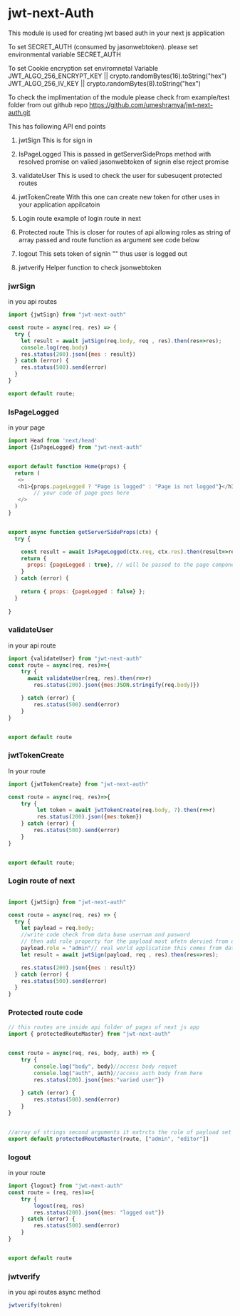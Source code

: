 # jwt-next-Auth

This module is used for creating jwt based auth in your next js application

To set SECRET_AUTH (consumed by jasonwebtoken). please set environmental variable SECRET_AUTH 

To set Cookie encryption set enviromnetal Variable 
JWT_ALGO_256_ENCRYPT_KEY || crypto.randomBytes(16).toString("hex")
JWT_ALGO_256_IV_KEY ||  crypto.randomBytes(8).toString("hex")

To check the implimentation of the module please check from example/test folder from out github repo
https://github.com/umeshramya/jwt-next-auth.git

This has following API end points
1. jwtSign                  This is for sign in
2. IsPageLogged             This is passed in getServerSideProps method with resolved promise on valied jasonwebtoken of signin  else reject promise 
3. validateUser             This is used to check the user for subesuqent protected routes
4. jwtTokenCreate           With this one can create new token for other uses in your application appilcatoin
5. Login route              example of login route in next
6. Protected route          This is closer for routes of api allowing roles as string of array passed and route function as argument see code below
7. logout                   This sets token of signin "" thus user is logged out

8. jwtverify                Helper function to check jsonwebtoken


### jwrSign
in you api routes
```javascript
import {jwtSign} from "jwt-next-auth"

const route = async(req, res) => {
  try {
    let result = await jwtSign(req.body, req , res).then(res=>res);
    console.log(req.body)
    res.status(200).json({mes : result})
  } catch (error) {
    res.status(500).send(error)
  }
}

export default route;

```




### IsPageLogged
in your page 
```javascript
import Head from 'next/head'
import {IsPageLogged} from "jwt-next-auth"


export default function Home(props) {
  return (
   <>
   <h1>{props.pageLogged ? "Page is logged" : "Page is not logged"}</h1>
        // your code of page goes here
   </>
  )
}


export async function getServerSideProps(ctx) {
  try {

    const result = await IsPageLogged(ctx.req, ctx.res).then(result=>result)
    return {
      props: {pageLogged : true}, // will be passed to the page component as props
    }
  } catch (error) {
 
    return { props: {pageLogged : false} };
  }
 
}

```


### validateUser
in your api route
```javascript
import {validateUser} from "jwt-next-auth"
const route = async(req, res)=>{
    try {
      await validateUser(req, res).then(r=>r)
        res.status(200).json({mes:JSON.stringify(req.body)})

    } catch (error) {
        res.status(500).send(error)
    }
}


export default route

```

### jwtTokenCreate
In your route

```javascript
import {jwtTokenCreate} from "jwt-next-auth"

const route = async(req, res)=>{
    try {
         let token = await jwtTokenCreate(req.body, 7).then(r=>r)
         res.status(200).json({mes:token})
    } catch (error) {
        res.status(500).send(error)
    }
}


export default route;
```

### Login route of next
```javascript

import {jwtSign} from "jwt-next-auth"

const route = async(req, res) => {
  try {
    let payload = req.body;
    //write code check from data base usernam and pasword
    // then add role property for the payload most ofetn dervied from database
    payload.role = "admin"// real world application this comes from database of users
    let result = await jwtSign(payload, req , res).then(res=>res);

    res.status(200).json({mes : result})
  } catch (error) {
    res.status(500).send(error)
  }
}
```



### Protected route code
```javascript
// this routes are inside api folder of pages of next js app
import { protectedRouteMaster} from "jwt-next-auth"


const route = async(req, res, body, auth) => {
    try {
        console.log("body", body)//access body requet
        console.log("auth", auth)//access auth body from here
        res.status(200).json({mes:"varied user"})
        
    } catch (error) {
        res.status(500).send(error)
    }
}


//array of strings second arguments it extrcts the role of payload set durring the login route see above
export default protectedRouteMaster(route, ["admin", "editor"])
```



### logout
in your route
```javascript
import {logout} from "jwt-next-auth"
const route = (req, res)=>{
    try {
        logout(req, res)
        res.status(200).json({mes: "logged out"})
    } catch (error) {
        res.status(500).send(error)
    }
}


export default route
```


### jwtverify
in you api routes
async method
```javascript
jwtverify(tokren)

```


